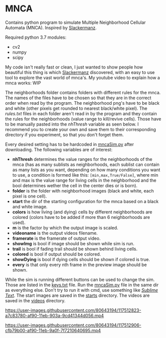 # MNCA
Contains python program to simulate Multiple Neighborhood Cellular Automata (MNCA). Inspired by [Slackermanz](https://github.com/Slackermanz/VulkanAutomata).

Required python 3.7 modules: 
- cv2
- numpy
- scipy

My code isn't really fast or clean, I just wanted to show people how beautiful this thing is which [Slackermanz](https://github.com/Slackermanz/VulkanAutomata) discovered, with an easy to use tool to explore the vast world of mnca's.
My youtube video to explain how a mnca works: WIP

The neighborhoods folder contains folders with different rules for the mnca. The names of the files have to be chosen so that they are in the correct order when read by the program. The neighborhood png's have to be black and white (other pixels get rounded to nearest black/white pixel). The *rules.txt* files in each folder aren't read in by the program and they contain the rules for the neighborhoods (value range to kill/revive cells). Those have to be manually pasted into the *nhThresh* variable as seen below. I recommend you to create your own and save them to their corresponding directory if you experiment, so that you don't forget them.

Every desired setting has to be hardcoded in [mncaSim.py](mncaSim.py) after downloading. The following variables are of interest:
- **nhThresh** determines the value ranges for the neighborhoods of the mnca (has as many sublists as neighborhoods, each sublist can contain as many lists as you want, depending on how many conditions you want to use, a condition is formed like this: `[min,max,True/False]`, where min and max is the value range for living cells in the neighborhood and the bool determines wether the cell in the center dies or is born).
- **folder** is the folder with neighborhood images (black and white, each pixel is one cell).
- **start** the dir of the starting configuration for the mnca based on a black and white image.
- **colors** is how living (and dying) cells by different neighborhoods are colored (colors have to be added if more than 6 neighborhoods are used).
- **m** is the factor by which the output image is scaled.
- **videoname** is the output videos filename.
- **framerate** is the framerate of output video.
- **showImg** is bool if image should be shown while sim is run.
- **trail** is bool if fading trail should be shown behind living cells.
- **colored** is bool if output should be colored.
- **showDying** is bool if dying cells should be shown if colored is true.
- **every** is that only every nth frame in the preview image should be shown.

While the sim is running different buttons can be used to change the sim. Those are listed in the [keys.txt](keys.txt) file.
Run the [mncaSim.py](mncaSim.py) file in the same dir as everything else. Don't try to run it with cmd, use something like [*Sublime Text*](https://www.sublimetext.com/). The start images are saved in the [starts](starts) directory. The videos are saved in the [videos](videos) directory.

https://user-images.githubusercontent.com/80643194/117512823-a7c83780-af90-11eb-903a-9cd41344d056.mp4

https://user-images.githubusercontent.com/80643194/117512906-cfb79b00-af90-11eb-9a0f-7f7210640695.mp4

